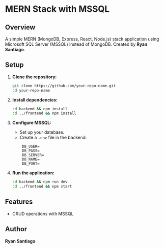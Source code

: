 # MERN Stack with MSSQL

## Overview
A simple MERN (MongoDB, Express, React, Node.js) stack application using Microsoft SQL Server (MSSQL) instead of MongoDB. Created by **Ryan Santiago**.

## Setup
1. **Clone the repository:**
   ```sh
   git clone https://github.com/your-repo-name.git
   cd your-repo-name
   ```

2. **Install dependencies:**
   ```sh
   cd backend && npm install
   cd ../frontend && npm install
   ```

3. **Configure MSSQL:**
   - Set up your database.
   - Create a `.env` file in the backend:
     ```env
      DB_USER=
      DB_PASS=
      DB_SERVER=
      DB_NAME=
      DB_PORT=
     ```

4. **Run the application:**
   ```sh
   cd backend && npm run dev
   cd ../frontend && npm start
   ```

## Features
- CRUD operations with MSSQL

## Author
**Ryan Santiago**
